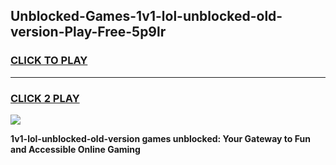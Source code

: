 
## Unblocked-Games-1v1-lol-unblocked-old-version-Play-Free-5p9lr
<h3>
<a href="https://premium76.site?title=1v1-lol-unblocked-old-version&ref=20M">CLICK TO PLAY</a></h3>
<hr>

<h3>
<a href="https://premium76.site?title=1v1-lol-unblocked-old-version&ref=20M">CLICK 2 PLAY</a>
  
</h3>

<a href="https://premium76.site?title=1v1-lol-unblocked-old-version&ref=19M"><img src="https://clearcache.store/games.png"></a>


**1v1-lol-unblocked-old-version games unblocked: Your Gateway to Fun and Accessible Online Gaming**
